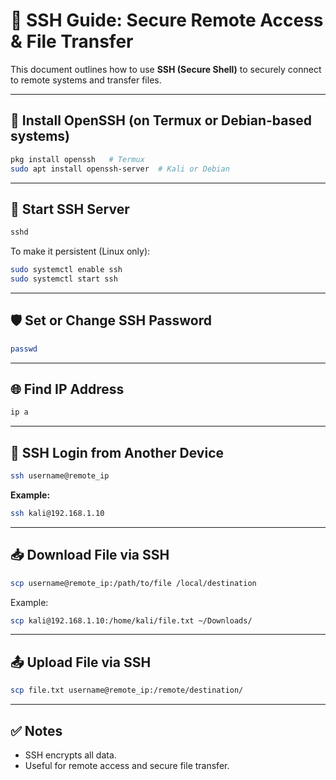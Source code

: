 # 🔐 SSH Guide: Secure Remote Access & File Transfer

This document outlines how to use **SSH (Secure Shell)** to securely connect to remote systems and transfer files.

---

## 🧩 Install OpenSSH (on Termux or Debian-based systems)

```bash
pkg install openssh   # Termux
sudo apt install openssh-server  # Kali or Debian
```

---

## 🚀 Start SSH Server

```bash
sshd
```

To make it persistent (Linux only):
```bash
sudo systemctl enable ssh
sudo systemctl start ssh
```

---

## 🛡️ Set or Change SSH Password

```bash
passwd
```

---

## 🌐 Find IP Address

```bash
ip a
```

---

## 🔗 SSH Login from Another Device

```bash
ssh username@remote_ip
```

**Example:**

```bash
ssh kali@192.168.1.10
```

---

## 📥 Download File via SSH

```bash
scp username@remote_ip:/path/to/file /local/destination
```

Example:

```bash
scp kali@192.168.1.10:/home/kali/file.txt ~/Downloads/
```

---

## 📤 Upload File via SSH

```bash
scp file.txt username@remote_ip:/remote/destination/
```

---

## ✅ Notes

- SSH encrypts all data.
- Useful for remote access and secure file transfer.